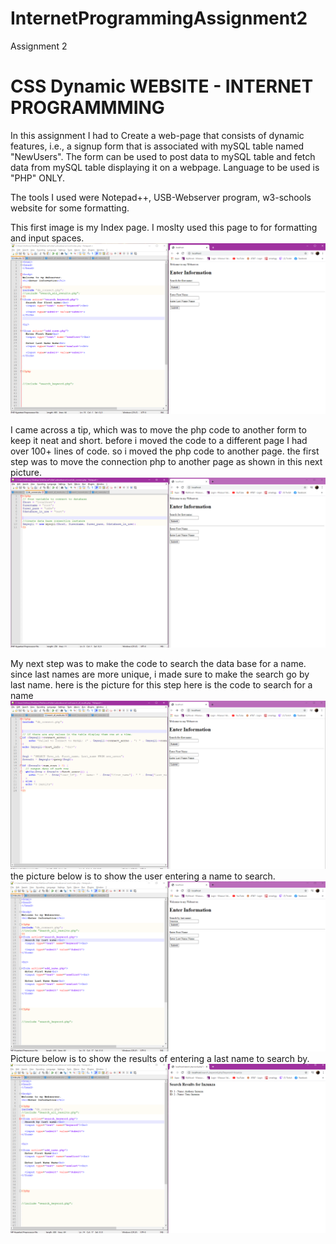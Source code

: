 # InternetProgrammingAssignment2
Assignment 2


# CSS Dynamic WEBSITE - INTERNET PROGRAMMMING 

In this assignment I had to Create a web-page that consists of dynamic features, i.e., a signup form that is associated with mySQL table named "NewUsers". The form can be used to post data to mySQL table and fetch data from mySQL table displaying it on a webpage. Language to be used is "PHP" ONLY.

The tools I used were Notepad++, USB-Webserver program, w3-schools website for some formatting.
  
  
 This first image is my Index page. I moslty used this page to for formatting and input spaces.  
![](indexshow.PNG)


I came across a tip, which was to move the php code to another form to keep it neat and short. before i moved the code to a different page I had over 100+ lines of code. 
so i moved the php code to another page. the first step was to move the connection php to another page as shown in this next picture.
![](move%20connection%20php%20to%20new%20page.PNG)

My next step was to make the code to search the data base for a name. since last names are more unique, i made sure to make the search go by last name. 
here is the picture for this step 
here is the code to search for a name
![](search%20for%20a%20name.PNG)
the picture below is to show the user entering a name to search. 
![](search%20by%20last%20name%20then%20click%20submit.PNG)
Picture below is to show the results of entering a last name to search by. 
![](resultsofsearchbylastname.PNG)
